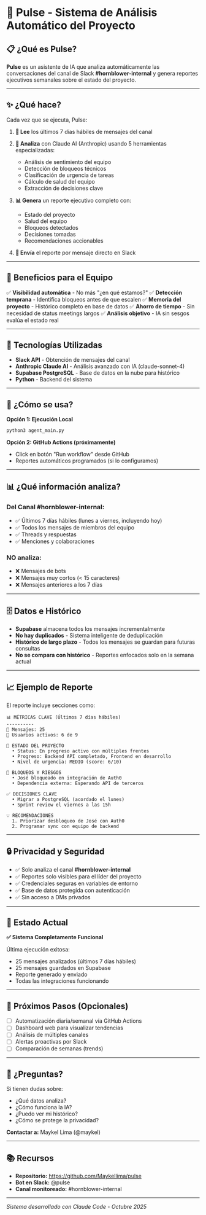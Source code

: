 # 🚀 Pulse - Sistema de Análisis Automático del Proyecto

## 📋 ¿Qué es Pulse?

**Pulse** es un asistente de IA que analiza automáticamente las conversaciones del canal de Slack **#hornblower-internal** y genera reportes ejecutivos semanales sobre el estado del proyecto.

---

## ✨ ¿Qué hace?

Cada vez que se ejecuta, Pulse:

1. **📨 Lee** los últimos 7 días hábiles de mensajes del canal
2. **🤖 Analiza** con Claude AI (Anthropic) usando 5 herramientas especializadas:
   - Análisis de sentimiento del equipo
   - Detección de bloqueos técnicos
   - Clasificación de urgencia de tareas
   - Cálculo de salud del equipo
   - Extracción de decisiones clave

3. **📊 Genera** un reporte ejecutivo completo con:
   - Estado del proyecto
   - Salud del equipo
   - Bloqueos detectados
   - Decisiones tomadas
   - Recomendaciones accionables

4. **💬 Envía** el reporte por mensaje directo en Slack

---

## 🎯 Beneficios para el Equipo

✅ **Visibilidad automática** - No más "¿en qué estamos?"
✅ **Detección temprana** - Identifica bloqueos antes de que escalen
✅ **Memoria del proyecto** - Histórico completo en base de datos
✅ **Ahorro de tiempo** - Sin necesidad de status meetings largos
✅ **Análisis objetivo** - IA sin sesgos evalúa el estado real

---

## 🔧 Tecnologías Utilizadas

- **Slack API** - Obtención de mensajes del canal
- **Anthropic Claude AI** - Análisis avanzado con IA (claude-sonnet-4)
- **Supabase PostgreSQL** - Base de datos en la nube para histórico
- **Python** - Backend del sistema

---

## 📅 ¿Cómo se usa?

**Opción 1: Ejecución Local**
```bash
python3 agent_main.py
```

**Opción 2: GitHub Actions (próximamente)**
- Click en botón "Run workflow" desde GitHub
- Reportes automáticos programados (si lo configuramos)

---

## 📊 ¿Qué información analiza?

### Del Canal #hornblower-internal:
- ✅ Últimos 7 días hábiles (lunes a viernes, incluyendo hoy)
- ✅ Todos los mensajes de miembros del equipo
- ✅ Threads y respuestas
- ✅ Menciones y colaboraciones

### NO analiza:
- ❌ Mensajes de bots
- ❌ Mensajes muy cortos (< 15 caracteres)
- ❌ Mensajes anteriores a los 7 días

---

## 🗄️ Datos e Histórico

- **Supabase** almacena todos los mensajes incrementalmente
- **No hay duplicados** - Sistema inteligente de deduplicación
- **Histórico de largo plazo** - Todos los mensajes se guardan para futuras consultas
- **No se compara con histórico** - Reportes enfocados solo en la semana actual

---

## 📈 Ejemplo de Reporte

El reporte incluye secciones como:

```
📊 MÉTRICAS CLAVE (Últimos 7 días hábiles)
----------
📨 Mensajes: 25
👥 Usuarios activos: 6 de 9

🎯 ESTADO DEL PROYECTO
  • Status: En progreso activo con múltiples frentes
  • Progreso: Backend API completado, Frontend en desarrollo
  • Nivel de urgencia: MEDIO (score: 6/10)

🚧 BLOQUEOS Y RIESGOS
  • José bloqueado en integración de Auth0
  • Dependencia externa: Esperando API de terceros

✅ DECISIONES CLAVE
  • Migrar a PostgreSQL (acordado el lunes)
  • Sprint review el viernes a las 15h

💡 RECOMENDACIONES
  1. Priorizar desbloqueo de José con Auth0
  2. Programar sync con equipo de backend
```

---

## 🔒 Privacidad y Seguridad

- ✅ Solo analiza el canal **#hornblower-internal**
- ✅ Reportes solo visibles para el líder del proyecto
- ✅ Credenciales seguras en variables de entorno
- ✅ Base de datos protegida con autenticación
- ✅ Sin acceso a DMs privados

---

## 🎉 Estado Actual

**✅ Sistema Completamente Funcional**

Última ejecución exitosa:
- 25 mensajes analizados (últimos 7 días hábiles)
- 25 mensajes guardados en Supabase
- Reporte generado y enviado
- Todas las integraciones funcionando

---

## 🚀 Próximos Pasos (Opcionales)

- [ ] Automatización diaria/semanal vía GitHub Actions
- [ ] Dashboard web para visualizar tendencias
- [ ] Análisis de múltiples canales
- [ ] Alertas proactivas por Slack
- [ ] Comparación de semanas (trends)

---

## 👥 ¿Preguntas?

Si tienen dudas sobre:
- ¿Qué datos analiza?
- ¿Cómo funciona la IA?
- ¿Puedo ver mi histórico?
- ¿Cómo se protege la privacidad?

**Contactar a:** Maykel Lima (@maykel)

---

## 📚 Recursos

- **Repositorio:** https://github.com/Maykellima/pulse
- **Bot en Slack:** @pulse
- **Canal monitoreado:** #hornblower-internal

---

*Sistema desarrollado con Claude Code - Octubre 2025*
